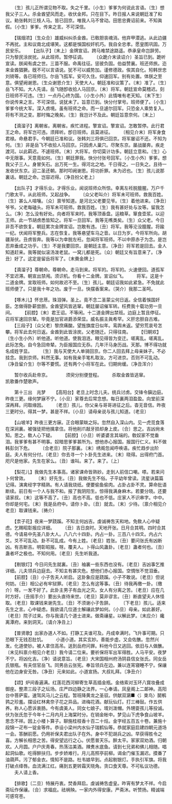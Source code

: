 <!-- { "loadSidebar": true } -->
　　〔生〕孩儿正所谓见物不取。失之千里。〔小生〕爹爹为何说此言语。〔生〕想我父子三人。杀金酋望风而走。收伏金邦。只在目下。昨日报人来说朝廷准了和议。勑张韩刘三枝人马。皆已回京。唯我人马不曾动。田思忠賷诏前来。不知眞假。〔小生〕爹爹。传来之言。不可深信。 

　　【瑞烟浓】〔生众合〕雄威纠纠杀金酋。已敎胆丧魂消。他弃甲潜逃。从此边疆不再扰。主和议南北成堪笑。这都是悞国权奸机巧。我自全忠孝。愿皇图巩固。万民安乐。 
　　【出队子】〔末上〕金牌宣诏。跨马难禁途路遥。恭承皇命岂辞劳。只为黎民涂炭扰。从此班师。暂停征调。 
　　〔众跪介末读诏介〕圣旨已到。跪听宣读。朕闻有虞之世。三苗不服。命禹往征。惩彼负固。伯益赞襄。班还师旅。迩来金酋猖獗。旣不可以言语说。犹不可以威势加。谨修德政。俟其自化。矧韩世忠刘锜等。各已班师归。尔岳飞孤军。安可久住。仰速回军。别有处置。体朕之至意。俱望阙谢恩。〔生众谢恩介生〕天使大人。朝廷准和议策了。〔末〕准了。〔生〕岳飞不知。大人先请。岳飞随卽收拾人马回京。〔末〕将军。朝廷宣命莫稽迟。刻日班师不可违。〔生〕一点丹心终为国。〔小生小外〕此情唯有老天知。〔末下生〕你说传来之言。不可深信。说犹未了。旨意已到。快分付掌号。班师便了。〔小生〕爹爹今统大军。深入虏境。虽有班师之命。而一旦遽尔回军。只恐金人乘势复入。将有不测之变。那时悔之晚矣。〔生〕我岂计不及此。朝廷旨意奈何。〔末上〕 

　　【滴溜子】离朝省。离朝省。疾忙进程。擎宣诏。擎宣诏。怎敢暂停。此行君王之命。将军岂可违。须拜听。卽日班师。且莫进征。 
　　〔相见介末〕将军身食君禄。命悬君手。今朝廷已准和议。张韩刘三将俱已回京。将军屡诏不还。不知为何。〔生〕非是岳飞不收拾人马回京。只因虏人巢穴。尽聚东京。屡战屡奔。疾走渡河。以此羁迟。不遽班师。〔末〕大将军。你切莫计功多。朝廷立意和。〔生〕心中无限事。天意竟如何。〔生〕朝廷罪我。快分付张号回军。〔小生小外〕爹爹。想我父子三人。身冒矢石。出万死一生。得河北之地。千日得之。一日失之。且待一发收伏东京。迎二圣还朝。那时叩阙谢恩。将功折罪。未为迟也。〔生〕孩儿说那裏话。朝廷之命。岂容迟得。〔净丑扮父老上〕 

　　【出队子】才得乐业。才得乐业。闻说班师众所惊。幸离左衽脱膻腥。万户千门歌太平。从此班师。又起战争。 
　　〔众父老叫介〕将军未可班师。救我百姓。〔生〕甚么人喧嚷。〔众〕禀爷知道。是河北父老要见爷。〔生〕着他进来。〔净丑〕爷爷。父老每磕头。将军未可班师。救我百姓。〔生〕我有甚好处与汝等。留我怎么。〔净〕怎么没有好处。向者将军来时。我等顶香盘。运粮草。箪食壶浆。以迎王师。此一节胡虏悉皆知之。将军一旦回军。我等无噍类矣。〔生〕众父老。今日非吾不欲恢复。朝廷累次金牌宣诏。岂敢有违。〔丑〕将军。我等沦没膻腥。将踰一纪。伏闻将军整兵。志在恢复。我等悬望车马之音。以日为岁。今将军所向。胡疆渐伏。丑虏皆奔。我等以为幸脱左衽。忽闻将军班师。不以中原赤子为念。是岂忍弃垂成之功乎。〔生〕不是我要回京。是朝廷主意。〔净丑〕将军若是回去。金人知道赶来。我等就似滚汤泼老鼠。一窝儿都是死。〔众〕朝廷又有旨意来了。〔净丑〕好了。这定是留岳将军了。〔末賷金牌上〕 

　　【滴溜子】尊朝命。尊朝命。走马到来。将军的。将军的。火速便回。道孤军不宜迟滞。朝宣出禁闱。须识机。你看十二金牌。宣诏似飞。 
　　将军。这是十二道金牌。宣取班师。如何故迟不至。〔生〕孩儿。朝廷诏我如此紧急。不免就此班师便了。只是我十年之功。废于一旦。快摆香案来。〔哭介〕我那二圣呵。 

　　【啄木儿】怀忠荩。珠泪弹。圣上。竟不念二圣蒙尘何日返。全信着悞国奸臣。怎做得卧薪尝胆。金酋望风皆逃窜。朝廷屡诏催军转。枉费我十载功劳一旦间。 
　　【前腔】〔末〕君王诏。不等闲。十二道金牌出禁班。边庭上暂且停征。召将军速回京辇。毕竟是加官进爵添荣显。威名振主眞希罕。义肝忠胆自古难。 
　　【三段子】〔众父老〕黎庶痛酸。望旌旗度日似年。鸾舆未返。望穷荒哀号怎攀。将军此去何日返。金酋到此皆涂炭。父老随迁。只得往南。 
　　【归朝欢】〔生小生小外〕听他道。听他道。使我泪涟。眼见得皆为变迁。嗟离乱。嗟离乱。此际怎免。自今急回帝辇。为臣报国应无忝。几年汗马身历战。天那。博不得功就名成姓字显。 
　　〔生〕我与天使大人单骑回京。你二人回去拜上母亲妹子。不必挂念。我到京师。料然无事。如有我亲手笔札取汝。方可进京。否则不可乱动。〔净丑留介生〕尔等不要慌。还有两个小将军在此。归期尙缓。〔净丑浑介〕 

　　暂尔收兵赴帝京。　　　　须臾分别便登程。 
　　杀取金酋皆逃窜。　　　　凯歌番作楚歌声。 

　　第十三出　兆梦 
　　【高阳台】老旦上时念儿夫。统兵讨虏。交锋令鎭边庭。昨夜三更。缘何梦寐不宁。〔小旦〕家尊去后常念想。每日裏两泪盈盈。向堂前深深再拜。问取缘因。 
　　〔老旦〕孩儿。你父亲与哥哥进征之后。杳无音信。昨夜三更时分。得其一梦。甚是不祥。〔小旦〕请母亲说与孩儿知道。〔老旦〕 

　　【山坡羊】昨夜三更方寐。正合眼蒙眬之际。忽然自入深山内。见一虎觅食落在深涧裏。被强徒把他擒拿住。将他削爪敲牙损却身上皮。〔合〕思之。吉凶尙未知。思之。敎人心下疑。 
　　【前腔】〔小旦〕听婆婆言其端的。敎奴家不觉垂泪。我爹爹有甚不明事。奴暗思爹爹甚所为。想他赤心报国。报国行仁义。料不做韩彭剑下危。 
　　〔合老旦〕院子那裏。〔末〕绣阁忽闻呼唤语。疾忙趋步出阶庭。夫人有何分付。〔老旦〕你去寻一个卜卦先生进来。〔末〕晓得。出得府门首。咫尺是他家。先生在家么。〔丑〕谁叫。来了。来了。〔上〕 

　　【梨花儿】我做先生本事高。诸家课命皆熟妙。走到人前信口嘲。嗏。若来问卜何曾效。 
　　〔末〕好先生。〔丑〕我做先生不俗。子平幼年曾读。流星诀篇篇记得。演禽经字字精熟。有人请我烧纸。便要偷鱼偷肉。占卦占卦不灵。算命批语断续。前日有一个人与我不和。报了我阴阳生。惊得我满身麻木。若要分晓。还要请家叔。〔末〕这等不高了。〔丑〕高也不高。低也不低。庄家人不识串字。中中。你却是何宅。〔末〕我是岳府中。请你卜卦。〔丑〕就去。〔末〕少待。〔禀介相见介老旦〕取课钱来。〔祷介〕 

　　【柰子花】夜来一梦跷蹊。不知主何凶吉。虔诚祷吿天和地。免敎人心中疑虑。乞赐昭彰报应详细。 
　　〔丑〕吉日良时。天地开张。日月合其明。四时合其德。今请易中先圣八卦大人。八八六十四卦。内占一卦。三百八十四爻。内占六爻。爻不可乱动。卦不可乱成。今有上姓。〔老旦〕姓张。〔丑〕要问张氏有凶断凶。有吉断吉。明彰昭报。呀。覆夫人。卜得山风蛊卦。〔老旦〕蛊者何也。〔丑〕蛊者坏之极也。不知何用。〔老旦〕先生听我道。 

　　【剔银灯】今日问先生就裏。〔丑〕袖裏一些东西也没有。〔老旦〕吉凶事乞推详细。儿夫领兵边庭去。不知主有甚灾危。想他们赤心报国。空惆怅不觉泪垂。 
　　【前腔】〔丑〕小子吿夫人听启。这卦象应是跷蹊。小子不敢说。〔老旦〕但说何妨。〔丑〕相公必有牢狱罪。〔老旦〕怎么有这等事。〔丑〕待我再缴一卦。〔缴介〕呀。一发不好了。此卦主男子有血光之灾。女人有分离之苦。〔老旦〕应在几时方好。〔丑摇手介〕要出头直待来世。〔老旦〕莫非谬言。〔丑〕断直望夫人休怪取。〔老旦〕取课钱来谢先生。〔丑〕不须谢小子吿辞。 
　　〔下老旦〕孩儿。适来先生之言。心中疑虑。我欲请几位道士解禳此梦如何。〔小旦〕母亲。如此甚好。〔老旦〕院子过来。你与我请几个道士进来。做斋禳星。以解此梦。〔末应介〕纔离潭府。来到洞天。〔请介净丑上〕 

　　【普贤歌】出家办道人不如。打静工夫谁可及。丹成幸满时。飞升事可期。只恐眼下无钱忍肚饥。 
　　小道小道。其实玄妙。善能步虚。又会佐醮。忽然兴发。化道使钞。被人拿住高吊。送到岳府问罪。料他今日又逃回。依旧与人做醮。〔末见科禀介相见介老旦〕我今请二位来。要祈保将军出军得胜。人马平安。夜梦不宁。将凶化吉。〔净〕请说意旨。〔老旦〕大宋国相州府汤阴县信女张氏。同女岳氏银甁。有夫信官岳飞。同男岳云张宪。奉旨领兵在边。兼以连宵寝睡不宁。保禳他在边身安无咎。〔净丑〕元来如此。小道宣扬。大叔礼拜。〔净丑介〕 

　　【颂】炉间香遍满。红莲花西河柳寄生草高插金瓶。金络索对玉环八寳妆叠成御座。整肃三段子之坛场。庄严四边静之法界。一心奉请。凤皇阁上二郞神。高阳台中菩萨蛮。速驾风马儿之云程。暂班降黄龙之圣驭。供献双鸂■〈氵束鸟〉鬬鹌鹑之珍羞。摆设红林禽奈子花之异品。进梅花酒。献玩仙灯。打三棒鼔。作五供养。称人心愿诉衷肠。今有虞美人。同女七娘子。壻刘泼帽。外甥耍孩儿等投诚。伏为张氏忽于今年十二月内月上海棠时分。在销金帐中。梦见山下虎争食山坡羊。思念不祥。因上小楼卜算子。聊施桂枝香十百二十炷。金字经五百五十卷。兼施十段锦一疋布一锭金等件。恭设小梁州内水仙子瑞鹤仙等。恭就家庭启建四朝元道场一会。答酬前愿。仍用祈保夫君出队子在外。身中不犯胡兵之凶。早获得胜令之喜。方解长相思之苦。得安望远行之心。伏愿普天乐。醉太平。家家双劝酒。归朝欢。人月圆。户户庆靑春。热荡沽美酒。辣煑水底鱼。请到七兄弟和佛儿相随。唱起洞仙歌。吃得醉扶归。步步娇难行。月儿高照亭前柳。谒金门催玉漏迟。摸番了油葫芦。污了郁金衣。情知不是路。杜韦娘早到。点起剔银灯。手执引军旗。将我打破点绛唇。血流满江红。痛到五更转霜天晓角。贪口食天尊。不可私议功德。 
　　夫人请上香。 

　　【排歌】〔二旦〕特展丹衷。焚香拜启。虔诚祷吿虚皇。昨宵有梦太不祥。今启斋坛作保禳。〔合〕求福庇。祛祸殃。一家内外得安康。严斋沐。听赞扬。精诚端可感穹苍。 
